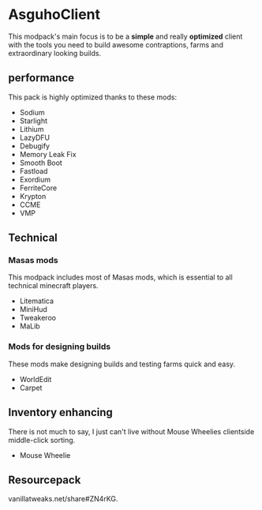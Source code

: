 # AsguhoClient
This modpack's main focus is to be a **simple** and really **optimized** client with the tools you need to build awesome contraptions, farms and extraordinary looking builds.
## performance
This pack is highly optimized thanks to these mods:
- Sodium
- Starlight
- Lithium
- LazyDFU
- Debugify
- Memory Leak Fix
- Smooth Boot
- Fastload
- Exordium
- FerriteCore
- Krypton
- CCME
- VMP
## Technical
### Masas mods
This modpack includes most of Masas mods, which is essential to all technical minecraft players.
- Litematica
- MiniHud
- Tweakeroo
- MaLib
### Mods for designing builds
These mods make designing builds and testing farms quick and easy.
- WorldEdit
- Carpet
## Inventory enhancing
There is not much to say, I just can't live without Mouse Wheelies clientside middle-click sorting.
- Mouse Wheelie
## Resourcepack
vanillatweaks.net/share#ZN4rKG.
